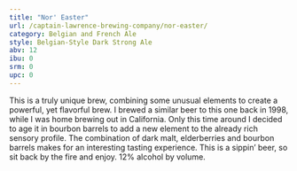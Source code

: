 ```yaml
---
title: "Nor' Easter"
url: /captain-lawrence-brewing-company/nor-easter/
category: Belgian and French Ale
style: Belgian-Style Dark Strong Ale
abv: 12
ibu: 0
srm: 0
upc: 0
---
```

This is a truly unique brew, combining some unusual elements to create a powerful, yet flavorful brew. I brewed a similar beer to this one back in 1998, while I was home brewing out in California. Only this time around I decided to age it in bourbon barrels to add a new element to the already rich sensory profile. The combination of dark malt, elderberries and bourbon barrels makes for an interesting tasting experience. This is a sippin’ beer, so sit back by the fire and enjoy. 12% alcohol by volume.
